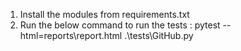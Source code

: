 1. Install the modules from requirements.txt
2. Run the below command to run the tests :  pytest --html=reports\report.html .\tests\GitHub.py 